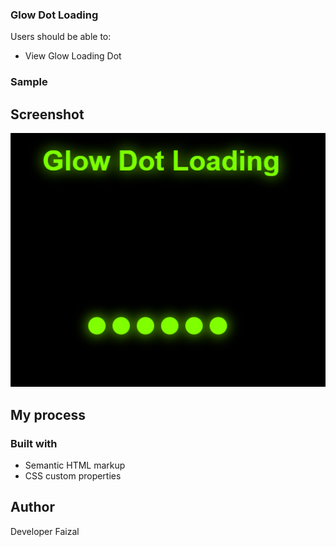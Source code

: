 ### Glow Dot Loading

Users should be able to:

- View Glow Loading Dot 

### Sample

## Screenshot

<img width="1920" alt="Screenshot" src="Screenshot.png">

## My process

### Built with

- Semantic HTML markup
- CSS custom properties

## Author

Developer Faizal
